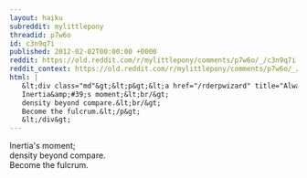 ```yaml
---
layout: haiku
subreddit: mylittlepony
threadid: p7w6o
id: c3n9q7i
published: 2012-02-02T00:00:00 +0000
reddit: https://old.reddit.com/r/mylittlepony/comments/p7w6o/_/c3n9q7i
reddit_context: https://old.reddit.com/r/mylittlepony/comments/p7w6o/_/c3n9q7i?context=3
html: |
   &lt;div class="md"&gt;&lt;p&gt;&lt;a href="/rderpwizard" title="Always Relevant / Unknown Strength In Happy Guise / Paper Bag Princess"&gt;&lt;/a&gt;
   Inertia&amp;#39;s moment;&lt;br/&gt;
   density beyond compare.&lt;br/&gt;
   Become the fulcrum.&lt;/p&gt;
   &lt;/div&gt;
---
```


[](/rderpwizard "Always Relevant / Unknown Strength In Happy Guise / Paper Bag Princess")
Inertia's moment;  
density beyond compare.  
Become the fulcrum.